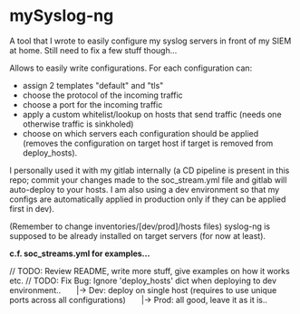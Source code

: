mySyslog-ng
===========

A tool that I wrote to easily configure my syslog servers in front of my SIEM at home.
Still need to fix a few stuff though...


Allows to easily write configurations. For each configuration can:
- assign 2 templates "default" and "tls"
- choose the protocol of the incoming traffic
- choose a port for the incoming traffic
- apply a custom whitelist/lookup on hosts that send traffic (needs one otherwise traffic is sinkholed)
- choose on which servers each configuration should be applied (removes the configuration on target host if target is removed from deploy_hosts).

I personally used it with my gitlab internally (a CD pipeline is present in this repo; commit your changes made to the soc_stream.yml file and gitlab will auto-deploy to your hosts. I am also using a dev environment so that my configs are automatically applied in production only if they can be applied first in dev).

(Remember to change inventories/[dev/prod]/hosts files)
syslog-ng is supposed to be already installed on target servers (for now at least).

**c.f. soc_streams.yml for examples...**


// TODO: Review README, write more stuff, give examples on how it works etc.
// TODO: Fix Bug: Ignore 'deploy_hosts' dict when deploying to dev environment..
&nbsp;&nbsp;&nbsp;&nbsp;&nbsp;&nbsp;|-> Dev: deploy on single host (requires to use unique ports across all configurations)
&nbsp;&nbsp;&nbsp;&nbsp;&nbsp;&nbsp;|-> Prod: all good, leave it as it is..
